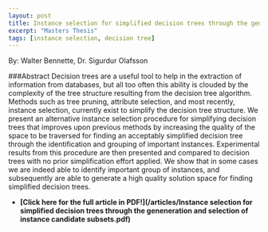 ```yaml
---
layout: post
title: Instance selection for simplified decision trees through the geneneration and selection of instance candidate subsets
excerpt: "Masters Thesis"
tags: [instance selection, decision tree]
---
```

By: Walter Bennette, Dr. Sigurdur Olafsson

###Abstract
Decision trees are a useful tool to help in the extraction of information from 
databases, but all too often this ability is clouded by the complexity of the tree structure 
resulting from the decision tree algorithm. Methods such as tree pruning, attribute selection, 
and most recently, instance selection, currently exist to simplify the decision tree structure. 
We present an alternative instance selection procedure for simplifying decision trees that 
improves upon previous methods by increasing the quality of the space to be traversed for 
finding an acceptably simplified decision tree through the identification and grouping of 
important instances. Experimental results from this procedure are then presented and 
compared to decision trees with no prior simplification effort applied. We show that in some 
cases we are indeed able to identify important group of instances, and subsequently are able 
to generate a high quality solution space for finding simplified decision trees. 




* **[Click here for the full article in PDF!](/articles/Instance selection for simplified decision trees through the geneneration and selection of instance candidate subsets.pdf)**